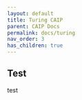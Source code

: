 ```yaml
---
layout: default
title: Turing CAIP
parent: CAIP Docs
permalink: docs/turing
nav_order: 3
has_children: true
---
```


## Test
test